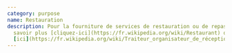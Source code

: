 ```yaml
---
category: purpose
name: Restauration
description: Pour la fourniture de services de restauration ou de repas. En
  savoir plus [cliquez-ici](https://fr.wikipedia.org/wiki/Restaurant) ou
  [ici](https://fr.wikipedia.org/wiki/Traiteur_organisateur_de_réceptions)
---
```

